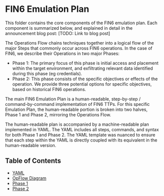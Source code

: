 # FIN6 Emulation Plan

This folder contains the core components of the FIN6 emulation plan. Each component is summarized below, and explained in detail in the announcement blog post: [TODO: Link to blog post]

The Operations Flow chains techniques together into a logical flow of the major Steps that commonly occur across FIN6 operations. In the case of FIN6, we describe their Operations in two major Phases:
- Phase 1: The primary focus of this phase is initial access and placement within the target environment, and exfiltrating relevant data identified during this phase (eg credentials).
- Phase 2: This phase consists of the specific objectives or effects of the operation. We provide three potential options for specific objectives, based on historical FIN6 operations.

The main FIN6 Emulation Plan is a human-readable, step-by-step / command-by-command implementation of FIN6 TTPs. For this specific Emulation Plan, the human-readable portion is broken into two halves, Phase 1 and Phase 2, mirroring the Operations Flow. 

The human-readable plan is accompanied by a machine-readable plan implemented in YAML. The YAML includes all steps, commands, and syntax for both Phase 1 and Phase 2. The YAML template was nuanced to ensure that each step within the YAML is directly coupled with its equivalent in the human-readable version.


## Table of Contents

* [YAML](FIN6.yaml)
* [OpFlow Diagram](OpFlow_Diagram.png)
* [Phase 1](Phase1.md)
* [Phase 2](Phase2.md)
